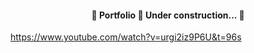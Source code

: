 <h4 align="center"> 
	🚧  Portfolio 🚀 Under construction...  🚧
</h4> 

https://www.youtube.com/watch?v=urgi2iz9P6U&t=96s